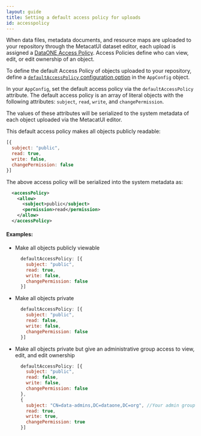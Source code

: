```yaml
---
layout: guide
title: Setting a default access policy for uploads
id: accesspolicy
---
```


When data files, metadata documents, and resource maps are uploaded to your repository
through the MetacatUI dataset editor, each upload is assigned a [DataONE Access Policy](https://releases.dataone.org/online/api-documentation-v2.0.1/apis/Types.html#Types.AccessPolicy). Access Policies define who can view, edit, or edit ownership of an object.

To define the default Access Policy of objects uploaded to your repository,
define a [`defaultAccessPolicy` configuration option](../docs/AppConfig.html#defaultAccessPolicy) in the `AppConfig` object.

In your `AppConfig`, set the default access policy via the `defaultAccessPolicy` attribute. The default access policy is an array of literal objects
with the following attributes:
`subject`, `read`, `write`, and `changePermission`.

The values of these attributes will be serialized to the system metadata of each object uploaded via the MetacatUI editor.

This default access policy makes all objects publicly readable:
  ```javascript
  [{
    subject: "public",
    read: true,
    write: false,
    changePermission: false
  }]
  ```

The above access policy will be serialized into the system metadata as:
  ```xml
    <accessPolicy>
      <allow>
        <subject>public</subject>
        <permission>read</permission>
      </allow>
    </accessPolicy>
  ```

#### Examples:
- Make all objects publicly viewable

  ```js
    defaultAccessPolicy: [{
      subject: "public",
      read: true,
      write: false,
      changePermission: false
    }]
  ```
- Make all objects private

  ```js
    defaultAccessPolicy: [{
      subject: "public",
      read: false,
      write: false,
      changePermission: false
    }]
  ```

- Make all objects private but give an administrative group access to view, edit, and edit ownership

  ```js
    defaultAccessPolicy: [{
      subject: "public",
      read: false,
      write: false,
      changePermission: false
    },
    {
      subject: "CN=data-admins,DC=dataone,DC=org", //Your admin group ID/subject
      read: true,
      write: true,
      changePermission: true
    }]
  ```
